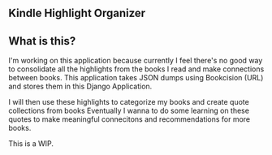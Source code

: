 Kindle Highlight Organizer
---

## What is this?
I'm working on this application because currently I feel there's no good way to consolidate all the highlights from the 
books I read and make connections between books. This application takes JSON dumps using
Bookcision (URL) and stores them in this Django Application.

I will then use these highlights to categorize my books and create quote collections from books
Eventually I wanna to do some learning on these quotes to make meaningful connecitons and recommendations for more books.

This is a WIP.
